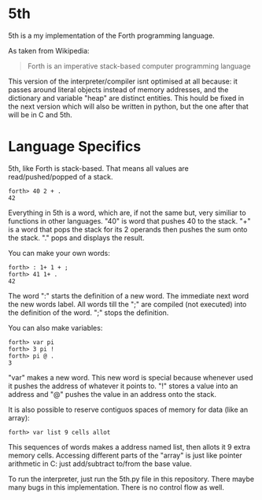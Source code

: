 # 5th
5th is a my implementation of the Forth programming language.

As taken from Wikipedia:
>Forth is an imperative stack-based computer programming language

This version of the  interpreter/compiler isnt optimised at all because:  it passes around literal objects instead of memory addresses, and the dictionary and variable "heap" are distinct entities. This hould be fixed in the next version which will also be written in python, but the one after that will be in C and 5th.

# Language Specifics
5th, like Forth is stack-based. That means all values are read/pushed/popped of a stack.

    forth> 40 2 + .
    42

Everything in 5th is a word, which are, if not the same but, very similiar to functions in other languages.
"40" is word that pushes 40 to the stack. "+" is a word that pops the stack for its 2 operands then pushes the sum onto the stack. "." pops and displays the result.

You can make your own words:

    forth> : 1+ 1 + ;
    forth> 41 1+ .
    42

The word ":" starts the definition of a new word. The immediate next word the new words label. All words till the ";" are compiled (not executed) into the definition of the word. ";" stops the definition.

You can also make variables:

    forth> var pi
    forth> 3 pi !
    forth> pi @ .
    3

"var" makes a new word. This new word is special because whenever used it pushes the address of whatever it points to. "!" stores a value into an address and "@" pushes the value in an address onto the stack.

It is also possible to reserve contiguos spaces of memory for data (like an array):

    forth> var list 9 cells allot

This sequences of words makes a address named list, then allots it 9 extra memory cells. Accessing different parts of the "array" is just like pointer arithmetic in C: just add/subtract to/from the base value.

To run the interpreter, just run the 5th.py file in this repository.
There maybe many bugs in this implementation. There is no control flow as well.


